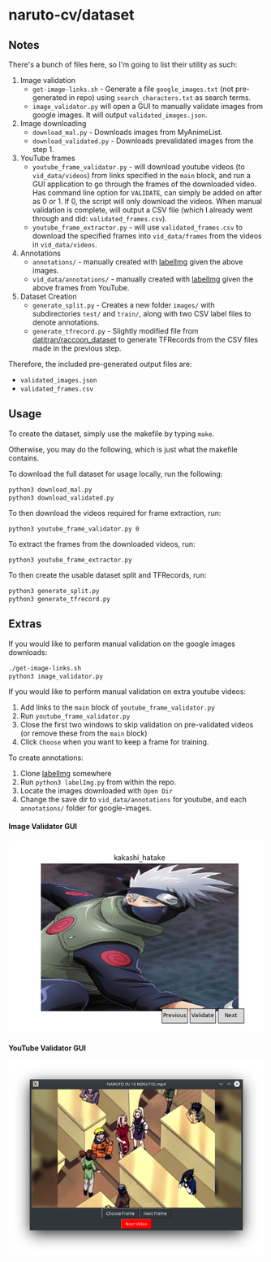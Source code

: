 # naruto-cv/dataset

## Notes
There's a bunch of files here, so I'm going to list their utility as such:
1. Image validation
    - `get-image-links.sh` - Generate a file `google_images.txt` (not pre-generated in repo) using `search_characters.txt` as search terms.
    - `image_validator.py` will open a GUI to manually validate images from google images.  It will output `validated_images.json`.
2. Image downloading
    - `download_mal.py` - Downloads images from MyAnimeList.
    - `download_validated.py` - Downloads prevalidated images from the step 1.
3. YouTube frames
    - `youtube_frame_validator.py` - will download youtube videos (to `vid_data/videos`) from links specified in the `main` block, and run a GUI application to go through the frames of the downloaded video. Has command line option for `VALIDATE`, can simply be added on after as 0 or 1. If 0, the script will only download the videos. When manual validation is complete, will output a CSV file (which I already went through and did: `validated_frames.csv`).
    - `youtube_frame_extractor.py` - will use `validated_frames.csv` to download the specified frames into `vid_data/frames` from the videos in `vid_data/videos`.
4. Annotations
    - `annotations/` - manually created with [labelImg](https://github.com/tzutalin/labelImg) given the above images.
    - `vid_data/annotations/` - manually created with [labelImg](https://github.com/tzutalin/labelImg) given the above frames from YouTube. 
5. Dataset Creation
    - `generate_split.py` - Creates a new folder `images/` with subdirectories `test/` and `train/`, along with two CSV label files to denote annotations.
    - `generate_tfrecord.py` - Slightly modified file from [datitran/raccoon_dataset](https://github.com/datitran/raccoon_dataset) to generate TFRecords from the CSV files made in the previous step.

Therefore, the included pre-generated output files are:
 - `validated_images.json`
 - `validated_frames.csv`

## Usage
To create the dataset, simply use the makefile by typing `make`.

Otherwise, you may do the following, which is just what the makefile contains.

To download the full dataset for usage locally, run the following:
```
python3 download_mal.py
python3 download_validated.py
```
To then download the videos required for frame extraction, run:
```
python3 youtube_frame_validator.py 0
```
To extract the frames from the downloaded videos, run:
```
python3 youtube_frame_extractor.py
```
To then create the usable dataset split and TFRecords, run:
```
python3 generate_split.py
python3 generate_tfrecord.py
```


## Extras
If you would like to perform manual validation on the google images downloads:
```
./get-image-links.sh
python3 image_validator.py
```

If you would like to perform manual validation on extra youtube videos:
 1. Add links to the `main` block of `youtube_frame_validator.py`
 2. Run `youtube_frame_validator.py`
 3. Close the first two windows to skip validation on pre-validated videos (or remove these from the `main` block)
 4. Click `Choose` when you want to keep a frame for training.

To create annotations:
 1. Clone [labelImg](https://github.com/tzutalin/labelImg) somewhere 
 2. Run `python3 labelImg.py` from within the repo.
 3. Locate the images downloaded with `Open Dir`
 4. Change the save dir to `vid_data/annotations` for youtube, and each `annotations/` folder for google-images.

#### Image Validator GUI
![](../docs/image_validator.png)

#### YouTube Validator GUI
![](../docs/video_frame_picker.png)